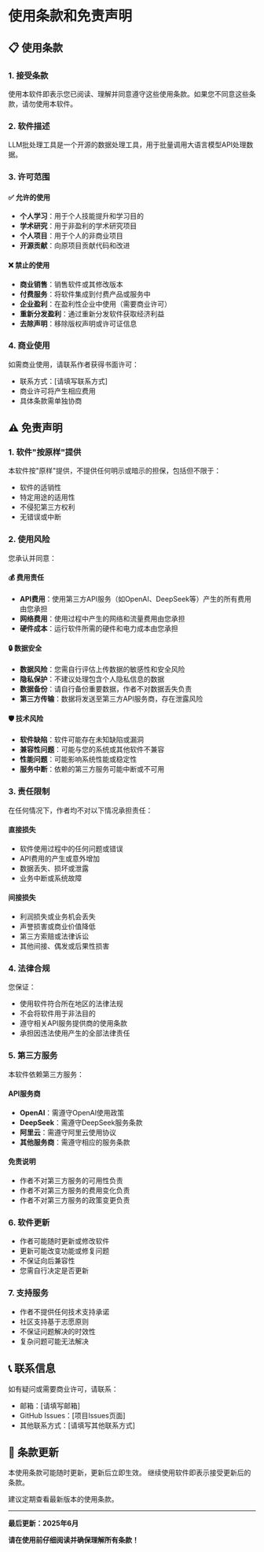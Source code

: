 # 使用条款和免责声明

## 📋 使用条款

### 1. 接受条款
使用本软件即表示您已阅读、理解并同意遵守这些使用条款。如果您不同意这些条款，请勿使用本软件。

### 2. 软件描述
LLM批处理工具是一个开源的数据处理工具，用于批量调用大语言模型API处理数据。

### 3. 许可范围

#### ✅ 允许的使用
- **个人学习**：用于个人技能提升和学习目的
- **学术研究**：用于非盈利的学术研究项目
- **个人项目**：用于个人的非商业项目
- **开源贡献**：向原项目贡献代码和改进

#### ❌ 禁止的使用
- **商业销售**：销售软件或其修改版本
- **付费服务**：将软件集成到付费产品或服务中
- **企业盈利**：在盈利性企业中使用（需要商业许可）
- **重新分发盈利**：通过重新分发软件获取经济利益
- **去除声明**：移除版权声明或许可证信息

### 4. 商业使用
如需商业使用，请联系作者获得书面许可：
- 联系方式：[请填写联系方式]
- 商业许可将产生相应费用
- 具体条款需单独协商

## ⚠️ 免责声明

### 1. 软件"按原样"提供
本软件按"原样"提供，不提供任何明示或暗示的担保，包括但不限于：
- 软件的适销性
- 特定用途的适用性
- 不侵犯第三方权利
- 无错误或中断

### 2. 使用风险
您承认并同意：

#### 💰 费用责任
- **API费用**：使用第三方API服务（如OpenAI、DeepSeek等）产生的所有费用由您承担
- **网络费用**：使用过程中产生的网络和流量费用由您承担
- **硬件成本**：运行软件所需的硬件和电力成本由您承担

#### 🔒 数据安全
- **数据风险**：您需自行评估上传数据的敏感性和安全风险
- **隐私保护**：不建议处理包含个人隐私信息的数据
- **数据备份**：请自行备份重要数据，作者不对数据丢失负责
- **第三方传输**：数据将发送至第三方API服务商，存在泄露风险

#### 🛡️ 技术风险
- **软件缺陷**：软件可能存在未知缺陷或漏洞
- **兼容性问题**：可能与您的系统或其他软件不兼容
- **性能问题**：可能影响系统性能或稳定性
- **服务中断**：依赖的第三方服务可能中断或不可用

### 3. 责任限制
在任何情况下，作者均不对以下情况承担责任：

#### 直接损失
- 软件使用过程中的任何问题或错误
- API费用的产生或意外增加
- 数据丢失、损坏或泄露
- 业务中断或系统故障

#### 间接损失
- 利润损失或业务机会丢失
- 声誉损害或商业价值降低
- 第三方索赔或法律诉讼
- 其他间接、偶发或后果性损害

### 4. 法律合规
您保证：
- 使用软件符合所在地区的法律法规
- 不会将软件用于非法目的
- 遵守相关API服务提供商的使用条款
- 承担因违法使用产生的全部法律责任

### 5. 第三方服务
本软件依赖第三方服务：

#### API服务商
- **OpenAI**：需遵守OpenAI使用政策
- **DeepSeek**：需遵守DeepSeek服务条款
- **阿里云**：需遵守阿里云使用协议
- **其他服务商**：需遵守相应的服务条款

#### 免责说明
- 作者不对第三方服务的可用性负责
- 作者不对第三方服务的费用变化负责
- 作者不对第三方服务的政策变更负责

### 6. 软件更新
- 作者可能随时更新或修改软件
- 更新可能改变功能或修复问题
- 不保证向后兼容性
- 您需自行决定是否更新

### 7. 支持服务
- 作者不提供任何技术支持承诺
- 社区支持基于志愿原则
- 不保证问题解决的时效性
- 复杂问题可能无法解决

## 📞 联系信息

如有疑问或需要商业许可，请联系：
- 邮箱：[请填写邮箱]
- GitHub Issues：[项目Issues页面]
- 其他联系方式：[请填写其他联系方式]

## 📅 条款更新

本使用条款可能随时更新，更新后立即生效。
继续使用软件即表示接受更新后的条款。

建议定期查看最新版本的使用条款。

---

**最后更新：2025年6月**

**请在使用前仔细阅读并确保理解所有条款！**